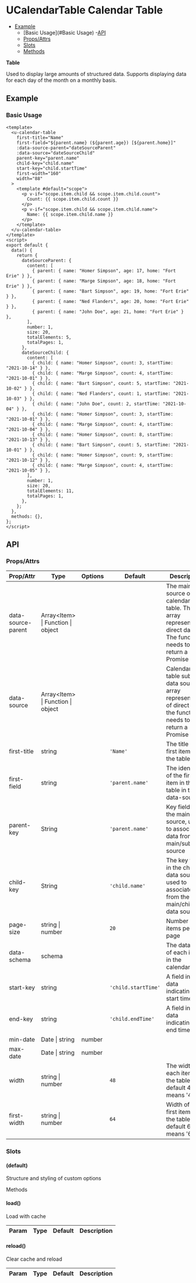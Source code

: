 <!-- The README.md is automatically generated based on api.yaml and docs/*.md for easy viewing on GitHub and NPM. If you need to modify, please view the source file -->

# UCalendarTable Calendar Table

- [Example](#example)
    - [Basic Usage](#Basic Usage)
-[API]()
    - [Props/Attrs](#propsattrs)
    - [Slots](#slots)
    - [Methods](#methods)

**Table**

Used to display large amounts of structured data. Supports displaying data for each day of the month on a monthly basis.

## Example
### Basic Usage

```vue
<template>
  <u-calendar-table
    first-title="Name"
    first-field="${parent.name} (${parent.age}) [${parent.home}]"
    :data-source-parent="dateSourceParent"
    :data-source="dateSourceChild"
    parent-key="parent.name"
    child-key="child.name"
    start-key="child.startTime"
    first-width="160"
    width="88"
  >
    <template #default="scope">
      <p v-if="scope.item.child && scope.item.child.count">
        Count: {{ scope.item.child.count }}
      </p>
      <p v-if="scope.item.child && scope.item.child.name">
        Name: {{ scope.item.child.name }}
      </p>
    </template>
  </u-calendar-table>
</template>
<script>
export default {
  data() {
    return {
      dateSourceParent: {
        content: [
          { parent: { name: "Homer Simpson", age: 17, home: "Fort Erie" } },
          { parent: { name: "Marge Simpson", age: 18, home: "Fort Erie" } },
          { parent: { name: "Bart Simpson", age: 19, home: "Fort Erie" } },
          { parent: { name: "Ned Flanders", age: 20, home: "Fort Erie" } },
          { parent: { name: "John Doe", age: 21, home: "Fort Erie" } },
        ],
        number: 1,
        size: 20,
        totalElements: 5,
        totalPages: 1,
      },
      dateSourceChild: {
        content: [
          { child: { name: "Homer Simpson", count: 3, startTime: "2021-10-14" } },
          { child: { name: "Marge Simpson", count: 4, startTime: "2021-10-01" } },
          { child: { name: "Bart Simpson", count: 5, startTime: "2021-10-02" } },
          { child: { name: "Ned Flanders", count: 1, startTime: "2021-10-03" } },
          { child: { name: "John Doe", count: 2, startTime: "2021-10-04" } },
          { child: { name: "Homer Simpson", count: 3, startTime: "2021-10-01" } },
          { child: { name: "Marge Simpson", count: 4, startTime: "2021-10-04" } },
          { child: { name: "Homer Simpson", count: 8, startTime: "2021-10-13" } },
          { child: { name: "Bart Simpson", count: 5, startTime: "2021-10-01" } },
          { child: { name: "Homer Simpson", count: 9, startTime: "2021-10-12" } },
          { child: { name: "Marge Simpson", count: 4, startTime: "2021-10-05" } },
        ],
        number: 1,
        size: 20,
        totalElements: 11,
        totalPages: 1,
      },
    };
  },
  methods: {},
};
</script>
```

## API
### Props/Attrs

| Prop/Attr | Type | Options | Default | Description |
| --------- | ---- | ------- | ------- | ----------- |
| data-source-parent | Array\<Item\> \| Function \| object | | | The main data source of the calendar table. The array represents direct data. The function needs to return a Promise |
| data-source | Array\<Item\> \| Function \| object | | | Calendar table sub-data source, array representation of direct data, the function needs to return a Promise |
| first-title | string | | `'Name'` | The title of the first item in the table |
| first-field | string | | `'parent.name'` | The identifier of the first item in the table in the data-source |
| parent-key | String | | `'parent.name'` | Key field in the main data source, used to associate data from the main/sub data source |
| child-key | String | | `'child.name'` | The key field in the child data source, used to associate data from the main/child data source |
| page-size | string \| number | | `20` | Number of items per page |
| data-schema | schema | | | The data type of each item in the calendar table |
| start-key | string | | `'child.startTime'` | A field in the data indicating the start time |
| end-key | string | | `'child.endTime'` | A field in the data indicating the end time |
| min-date | Date \| string | number | | | Minimum date, default 5 years ago |
| max-date | Date \| string | number | | | Maximum date, default is 4 years later |
| width | string \| number | | `48` | The width of each item in the table, default 48 means '48px' |
| first-width | string \| number | | `64` | Width of the first item of the table, default 64 means '64px' |

### Slots

#### (default)

Structure and styling of custom options

Methods

#### load()

Load with cache

| Param | Type | Default | Description |
| ----- | ---- | ------- | ----------- |

#### reload()

Clear cache and reload

| Param | Type | Default | Description |
| ----- | ---- | ------- | ----------- |

